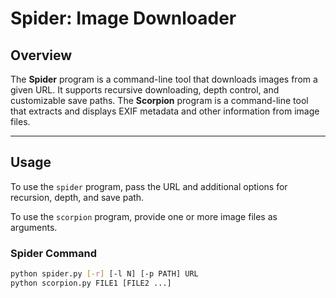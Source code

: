 # Spider: Image Downloader

## Overview
The **Spider** program is a command-line tool that downloads images from a given URL. It supports recursive downloading, depth control, and customizable save paths. The **Scorpion** program is a command-line tool that extracts and displays EXIF metadata and other information from image files.

---

## Usage
To use the `spider` program, pass the URL and additional options for recursion, depth, and save path.

To use the `scorpion` program, provide one or more image files as arguments.

### Spider Command
```bash
python spider.py [-r] [-l N] [-p PATH] URL
python scorpion.py FILE1 [FILE2 ...]
